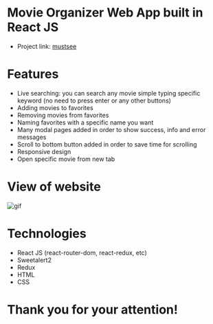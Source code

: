 # Movie Organizer Web App built in React JS
- Project link: [mustsee](https://mustsee.netlify.app/)
# Features
- Live searching: you can search any movie simple typing specific keyword (no need to press enter or any other buttons)
- Adding movies to favorites
- Removing movies from favorites
- Naming favorites with a specific name you want
- Many modal pages added in order to show success, info and error messages
- Scroll to bottom button added in order to save time for scrolling
- Responsive design
- Open specific movie from new tab

# View of website
<img src='https://github.com/eltacshikhsaidov/movie-organizer/blob/master/src/gif/MustSee.gif?raw=true' alt='gif' />

# Technologies
- React JS (react-router-dom, react-redux, etc)
- Sweetalert2
- Redux
- HTML
- CSS

# Thank you for your attention!



